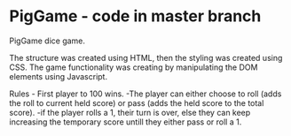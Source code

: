 # PigGame - code in master branch
PigGame dice game.

The structure was created using HTML, then the styling was created using CSS.  The game functionality was creating by manipulating the DOM elements using Javascript.

Rules - First player to 100 wins.
-The player can either choose to roll (adds the roll to current held score) or pass (adds the held score to the total score). 
-if the player rolls a 1, their turn is over, else they can keep increasing the temporary score untill they either pass or roll a 1.
